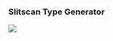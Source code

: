 ### Slitscan Type Generator

![ ](https://github.com/anonlethal-jerk/talk-or-learn-when-jaded/blob/master/Slitscan%20Type%20Generator/J_K-output_example.jpg)
